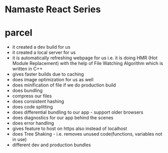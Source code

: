 # Namaste React Series

# parcel 
- it created a dev build for us
- it created a local server for us
- it is automatically refreshing webpage for us 
  i.e. it is doing HMR (Hot Module Replacement) 
  with the help of File Watching Algorithm which
  is written in C++
- gives faster builds due to caching
- does image optimization for us as well
- does minification of file if we do production build
- does bundling
- compress our files
- does consistent hashing
- does code splitting
- does differential bundling to our app - support older browsers
- does diagnostics for our app behind the scenes
- does error handling
- gives feature to host on https also instead of localhost
- does Tree Shaking - i.e. removes unused code(functions, variables not in use)
- different dev and production bundles